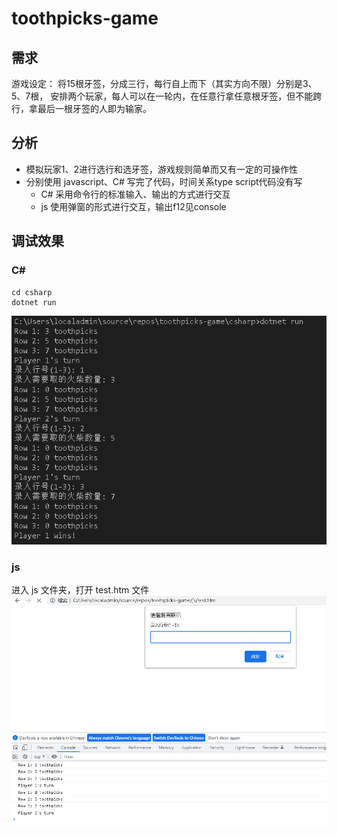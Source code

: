 <!--
 * @Date: 2022-12-07 16:22:14
 * @LastEditors: Jason Chen
 * @Blog: https://www.cnblogs.com/smallidea
 * @LastEditTime: 2022-12-07 17:02:16
 * @FilePath: /toothpicks-game/README.md
-->
# toothpicks-game

## 需求
游戏设定：
将15根牙签，分成三行，每行自上而下（其实方向不限）分别是3、5、7根， 安排两个玩家，每人可以在一轮内，在任意行拿任意根牙签，但不能跨行，拿最后一根牙签的人即为输家。

## 分析
- 模拟玩家1、2进行选行和选牙签，游戏规则简单而又有一定的可操作性
- 分别使用 javascript、C# 写完了代码，时间关系type script代码没有写
  - C# 采用命令行的标准输入、输出的方式进行交互
  - js 使用弹窗的形式进行交互，输出f12见console


## 调试效果
### C# 
```
cd csharp
dotnet run
```
![Alt text](./docs/csharp-debug.PNG)

### js
进入 js 文件夹，打开 test.htm 文件
![Alt text](./docs/js-debug.PNG)
